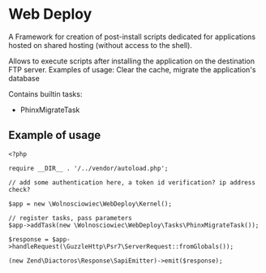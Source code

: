 Web Deploy
==========

A Framework for creation of post-install scripts dedicated for applications hosted on shared hosting (without access to the shell).

Allows to execute scripts after installing the application on the destination FTP server.
Examples of usage: Clear the cache, migrate the application's database

Contains builtin tasks:
- PhinxMigrateTask

## Example of usage

```
<?php

require __DIR__ . '/../vendor/autoload.php';

// add some authentication here, a token id verification? ip address check?

$app = new \Wolnosciowiec\WebDeploy\Kernel();

// register tasks, pass parameters
$app->addTask(new \Wolnosciowiec\WebDeploy\Tasks\PhinxMigrateTask());

$response = $app->handleRequest(\GuzzleHttp\Psr7\ServerRequest::fromGlobals());

(new Zend\Diactoros\Response\SapiEmitter)->emit($response);
```